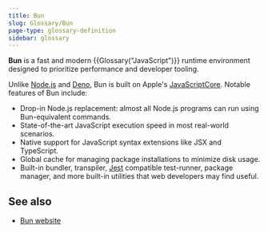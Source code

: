 ```yaml
---
title: Bun
slug: Glossary/Bun
page-type: glossary-definition
sidebar: glossary
---
```


**Bun** is a fast and modern {{Glossary("JavaScript")}} runtime environment designed to prioritize performance and developer tooling.

Unlike [Node.js](https://nodejs.org/) and [Deno](https://deno.com/), Bun is built on Apple's [JavaScriptCore](https://trac.webkit.org/wiki/JavaScriptCore). Notable features of Bun include:

- Drop-in Node.js replacement: almost all Node.js programs can run using Bun-equivalent commands.
- State-of-the-art JavaScript execution speed in most real-world scenarios.
- Native support for JavaScript syntax extensions like JSX and TypeScript.
- Global cache for managing package installations to minimize disk usage.
- Built-in bundler, transpiler, [Jest](https://jestjs.io/) compatible test-runner, package manager, and more built-in utilities that web developers may find useful.

## See also

- [Bun website](https://bun.sh/)
